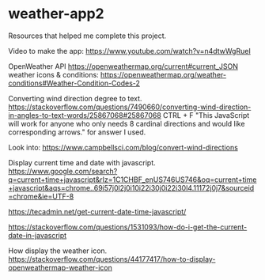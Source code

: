 # weather-app2


Resources that helped me complete this project.

Video to make the app: https://www.youtube.com/watch?v=n4dtwWgRueI

OpenWeather API
https://openweathermap.org/current#current_JSON
weather icons & conditions: https://openweathermap.org/weather-conditions#Weather-Condition-Codes-2

Converting wind direction degree to text.
https://stackoverflow.com/questions/7490660/converting-wind-direction-in-angles-to-text-words/25867068#25867068
CTRL + F "This JavaScript will work for anyone who only needs 8 cardinal directions and would like corresponding arrows." for answer I used.

Look into:
https://www.campbellsci.com/blog/convert-wind-directions

Display current time and date with javascript.
https://www.google.com/search?q=current+time+javascript&rlz=1C1CHBF_enUS746US746&oq=current+time+javascript&aqs=chrome..69i57j0l2j0i10i22i30j0i22i30l4.11172j0j7&sourceid=chrome&ie=UTF-8

https://tecadmin.net/get-current-date-time-javascript/

https://stackoverflow.com/questions/1531093/how-do-i-get-the-current-date-in-javascript

How display the weather icon.
https://stackoverflow.com/questions/44177417/how-to-display-openweathermap-weather-icon
